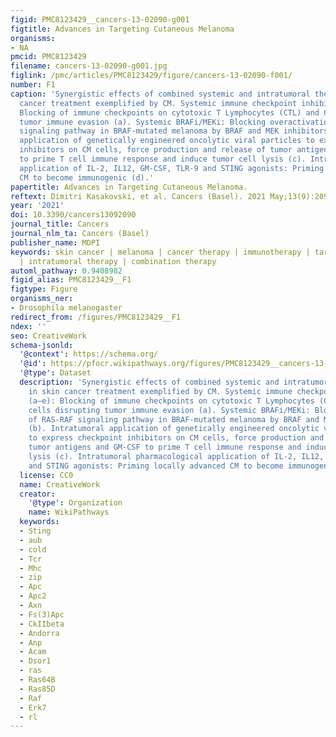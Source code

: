 ```yaml
---
figid: PMC8123429__cancers-13-02090-g001
figtitle: Advances in Targeting Cutaneous Melanoma
organisms:
- NA
pmcid: PMC8123429
filename: cancers-13-02090-g001.jpg
figlink: /pmc/articles/PMC8123429/figure/cancers-13-02090-f001/
number: F1
caption: 'Synergistic effects of combined systemic and intratumoral therapy in skin
  cancer treatment exemplified by CM. Systemic immune checkpoint inhibition (a–e):
  Blocking of immune checkpoints on cytotoxic T Lymphocytes (CTL) and CM cells disrupting
  tumor immune evasion (a). Systemic BRAFi/MEKi: Blocking overactivation of RAS-RAF
  signaling pathway in BRAF-mutated melanoma by BRAF and MEK inhibitors (b). Intratumoral
  application of genetically engineered oncolytic viral particles to express checkpoint
  inhibitors on CM cells, force production and release of tumor antigens and GM-CSF
  to prime T cell immune response and induce tumor cell lysis (c). Intratumoral pharmacological
  application of IL-2, IL12, GM-CSF, TLR-9 and STING agonists: Priming locally advanced
  CM to become immunogenic (d).'
papertitle: Advances in Targeting Cutaneous Melanoma.
reftext: Dimitri Kasakovski, et al. Cancers (Basel). 2021 May;13(9):2090.
year: '2021'
doi: 10.3390/cancers13092090
journal_title: Cancers
journal_nlm_ta: Cancers (Basel)
publisher_name: MDPI
keywords: skin cancer | melanoma | cancer therapy | immunotherapy | targeted therapy
  | intratumoral therapy | combination therapy
automl_pathway: 0.9408982
figid_alias: PMC8123429__F1
figtype: Figure
organisms_ner:
- Drosophila melanogaster
redirect_from: /figures/PMC8123429__F1
ndex: ''
seo: CreativeWork
schema-jsonld:
  '@context': https://schema.org/
  '@id': https://pfocr.wikipathways.org/figures/PMC8123429__cancers-13-02090-g001.html
  '@type': Dataset
  description: 'Synergistic effects of combined systemic and intratumoral therapy
    in skin cancer treatment exemplified by CM. Systemic immune checkpoint inhibition
    (a–e): Blocking of immune checkpoints on cytotoxic T Lymphocytes (CTL) and CM
    cells disrupting tumor immune evasion (a). Systemic BRAFi/MEKi: Blocking overactivation
    of RAS-RAF signaling pathway in BRAF-mutated melanoma by BRAF and MEK inhibitors
    (b). Intratumoral application of genetically engineered oncolytic viral particles
    to express checkpoint inhibitors on CM cells, force production and release of
    tumor antigens and GM-CSF to prime T cell immune response and induce tumor cell
    lysis (c). Intratumoral pharmacological application of IL-2, IL12, GM-CSF, TLR-9
    and STING agonists: Priming locally advanced CM to become immunogenic (d).'
  license: CC0
  name: CreativeWork
  creator:
    '@type': Organization
    name: WikiPathways
  keywords:
  - Sting
  - aub
  - cold
  - Tcr
  - Mhc
  - zip
  - Apc
  - Apc2
  - Axn
  - Fs(3)Apc
  - CkIIbeta
  - Andorra
  - Anp
  - Acam
  - Dsor1
  - ras
  - Ras64B
  - Ras85D
  - Raf
  - Erk7
  - rl
---
```

